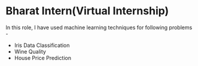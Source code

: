# Bharat Intern(Virtual Internship)

In this role, I have used machine learning techniques for following problems - 

- Iris Data Classification
- Wine Quality
- House Price Prediction